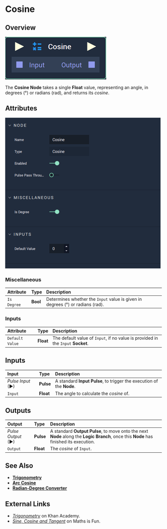 # Cosine

## Overview

![The Cosine Node.](../../../.gitbook/assets/node-cosine2.png)

The **Cosine Node** takes a single **Float** value, representing an angle, in degrees \(°\) or radians \(rad\), and returns its _cosine_.

## Attributes

![The Cosine Node Attributes.](../../../.gitbook/assets/node-cosine2-attr.png)

### Miscellaneous

| Attribute | Type | Description |
| :--- | :--- | :--- |
| `Is Degree` | **Bool** | Determines whether the `Input` value is given in degrees \(°\) or radians \(rad\). |

### Inputs

| Attribute | Type | Description |
| :--- | :--- | :--- |
| `Default Value` | **Float** | The default value of `Input`, if no value is provided in the `Input` **Socket**. |

## Inputs

| Input | Type | Description |
| :--- | :--- | :--- |
| _Pulse Input_ \(►\) | **Pulse** | A standard **Input Pulse**, to trigger the execution of the **Node**. |
| `Input` | **Float** | The angle to calculate the _cosine_ of. |

## Outputs

| Output | Type | Description |
| :--- | :--- | :--- |
| _Pulse Output_ \(►\) | **Pulse** | A standard **Output Pulse**, to move onto the next **Node** along the **Logic Branch**, once this **Node** has finished its execution. |
| `Output` | **Float** | The _cosine_ of `Input`. |

## See Also

* [**Trigonometry**](./)
* [**Arc Cosine**](arc-cosine.md)
* [**Radian-Degree Converter**](radian-degree-converter.md)

## External Links

* [_Trigonometry_](https://www.khanacademy.org/math/trigonometry) on Khan Academy.
* [_Sine, Cosine and Tangent_](https://www.mathsisfun.com/sine-Cosine-Tangent.html) on Maths is Fun.

